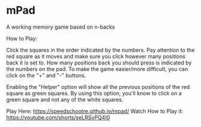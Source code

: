 # mPad
A working memory game based on n-backs

How to Play:

Click the squares in the order indicated by the numbers. Pay attention to the red square as it moves and make sure you click however many positions back it is set to. How many positions back you should press is indicated by the numbers on the pad. To make the game easier/more difficult, you can click on the "+" and "-" buttons.

Enabling the "Helper" option will show all the previous positions of the red square as green squares. By using this option, you'll know to click on a green square and not any of the white squares.

Play Here:
https://speedschootre.github.io/mpad/
Watch How to Play it:
https://youtube.com/shorts/seLRSvPQ4I0
